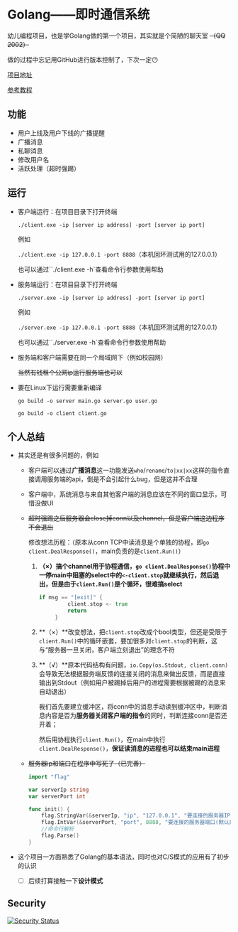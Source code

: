 # Golang——即时通信系统

幼儿编程项目，也是学Golang做的第一个项目，其实就是个简陋的聊天室 ~~（QQ 2002）~~

做的过程中忘记用GitHub进行版本控制了，下次一定😶

[项目地址](https://github.com/wan-nan/Golang_Instant_Messaging_System)

[参考教程](https://www.yuque.com/aceld/mo95lb/dsk886)

## 功能

- 用户上线及用户下线的广播提醒
- 广播消息
- 私聊消息
- 修改用户名
- 活跃处理（超时强踢）

## 运行

- 客户端运行：在项目目录下打开终端

  `./client.exe -ip [server ip address] -port [server ip port]`

  例如

  `./client.exe -ip 127.0.0.1 -port 8888`（本机回环测试用的127.0.0.1）

  也可以通过``./client.exe -h`查看命令行参数使用帮助

- 服务端运行：在项目目录下打开终端

  `./server.exe -ip [server ip address] -port [server ip port]`

  例如

  `./server.exe -ip 127.0.0.1 -port 8888`（本机回环测试用的127.0.0.1）

  也可以通过``./server.exe -h`查看命令行参数使用帮助

- 服务端和客户端需要在同一个局域网下（例如校园网）

  ~~当然有钱租个公网ip运行服务端也可以~~
  
- 要在Linux下运行需要重新编译

  `go build -o server main.go server.go user.go`

  `go build -o client client.go`

## 个人总结

- 其实还是有很多问题的，例如

  - 客户端可以通过**广播消息**这一功能发送`who`/`rename`/`to|xx|xx`这样的指令直接调用服务端的api，倒是不会引起什么bug，但是这并不合理

  - 客户端中，系统消息与来自其他客户端的消息应该在不同的窗口显示，可惜没做UI

  - ~~超时强踢之后服务器会close掉conn以及channel，但是客户端这边程序不会退出~~

    修改想法历程：（原本从conn TCP中读消息是个单独的协程，即`go client.DealResponse()`，main负责的是`client.Run()`）

    1. **（×）**搞个channel用于协程通信，`go client.DealResponse()`协程中一停main中阻塞的select中的`<-client.stop`就继续执行，然后退出，但是由于`client.Run()`是个循环，很难搞**select**

       ```go
       if msg == "[exit]" {
       			client.stop <- true
       			return
       		}
       ```

    2. **（×）**改变想法，把`client.stop`改成个bool类型，但还是受限于`client.Run()`中的循环嵌套，要加很多对`client.stop`的判断，这与“服务器一旦关闭，客户端立刻退出”的理念不符

    3. **（√）**原本代码结构有问题，`io.Copy(os.Stdout, client.conn)`会导致无法根据服务端反馈的连接关闭的消息来做出反馈，而是直接输出到Stdout（例如用户被踢掉后用户的进程需要根据被踢的消息来自动退出）

       我们首先要建立缓冲区，将conn中的消息手动读到缓冲区中，判断消息内容是否为**服务器关闭客户端的指令**的同时，判断连接conn是否还开着；

       然后用协程执行`client.Run()`，在main中执行`client.DealResponse()`，**保证读消息的进程也可以结束main进程**

  - ~~服务器ip和端口在程序中写死了（已完善）~~

    ```go
    import "flag"
    
    var serverIp string
    var serverPort int
    
    func init() {
    	flag.StringVar(&serverIp, "ip", "127.0.0.1", "要连接的服务器IP地址(默认是127.0.0.1)")
    	flag.IntVar(&serverPort, "port", 8888, "要连接的服务器端口(默认是8888)")
    	//命令行解析
    	flag.Parse()
    }
    ```

- 这个项目一方面熟悉了Golang的基本语法，同时也对C/S模式的应用有了初步的认识

  - [ ] 后续打算接触一下**设计模式**

## Security

[![Security Status](https://www.murphysec.com/platform3/v3/badge/1618015309080866816.svg)](https://www.murphysec.com/accept?code=a64ac5408ad1622070984da40540f197&type=1&from=2&t=2)